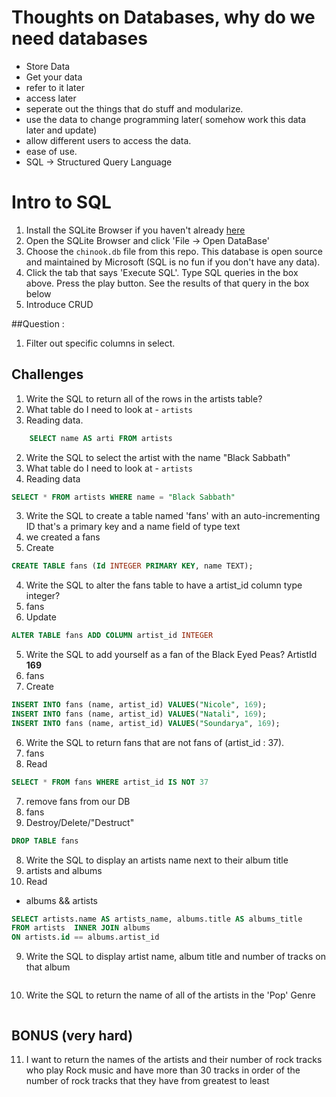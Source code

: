 # Thoughts on Databases, why do we need databases
- Store Data
- Get your data
- refer to it later
- access later
- seperate out the things that do stuff and modularize.
- use the data to change programming later( somehow work this data later and update)
- allow different users to access the data.
- ease of use.
- SQL -> Structured Query Language

# Intro to SQL
1. Install the SQLite Browser if you haven't already [here](http://sqlitebrowser.org/)
2. Open the SQLite Browser and click 'File -> Open DataBase'
3. Choose the `chinook.db` file from this repo. This database is open source and maintained by Microsoft (SQL is no fun if you don't have any data).
4. Click the tab that says 'Execute SQL'. Type SQL queries in the box above. Press the play button. See the results of that query in the box below
5. Introduce CRUD

##Question :
1. Filter out specific columns in select.

## Challenges
1. Write the SQL to return all of the rows in the artists table?
1. What table do I need to look at - `artists`
2. Reading data.
```SQL
    SELECT name AS arti FROM artists
```

2. Write the SQL to select the artist with the name "Black Sabbath"
1. What table do I need to look at - `artists`
2. Reading data
```SQL
SELECT * FROM artists WHERE name = "Black Sabbath"
```

3. Write the SQL to create a table named 'fans' with an auto-incrementing ID that's a primary key and a name field of type text
1. we created a fans
2. Create 
```sql
CREATE TABLE fans (Id INTEGER PRIMARY KEY, name TEXT);
```

4. Write the SQL to alter the fans table to have a artist_id column type integer?
1. fans
2. Update
```sql
ALTER TABLE fans ADD COLUMN artist_id INTEGER
```

5. Write the SQL to add yourself as a fan of the Black Eyed Peas? ArtistId **169**
1. fans
2. Create
```sql
INSERT INTO fans (name, artist_id) VALUES("Nicole", 169);
INSERT INTO fans (name, artist_id) VALUES("Natali", 169);
INSERT INTO fans (name, artist_id) VALUES("Soundarya", 169);
```

6. Write the SQL to return fans that are not fans of (artist_id : 37).
1. fans
2. Read
```sql
SELECT * FROM fans WHERE artist_id IS NOT 37
```

7. remove fans from our DB
1. fans
2. Destroy/Delete/"Destruct"

```sql
DROP TABLE fans
```

8. Write the SQL to display an artists name next to their album title
1. artists and albums
2. Read

- albums && artists
```sql
SELECT artists.name AS artists_name, albums.title AS albums_title
FROM artists  INNER JOIN albums 
ON artists.id == albums.artist_id
```

9. Write the SQL to display artist name, album title and number of tracks on that album
```sql
```

10. Write the SQL to return the name of all of the artists in the 'Pop' Genre
```sql
```

## BONUS (very hard)

11. I want to return the names of the artists and their number of rock tracks
    who play Rock music
    and have more than 30 tracks
    in order of the number of rock tracks that they have
    from greatest to least

```sql
```
